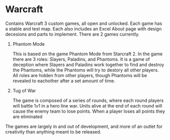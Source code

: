 # Warcraft

Contains Warcraft 3 custom games, all open and unlocked. Each game has a stable and test map. Each also includes an Excel About page with design decesions and parts
to implement. There are 2 games currently.

1. Phantom Mode 

      This is based on the game Phantom Mode from Starcraft 2. In the game there are 3 roles: Slayers, Paladins, and Phantoms. It is a game of deception where Slayers and Paladins work together to find and destroy the Phantoms, while the Phantoms will try to destory all other players. All roles are hidden from other players, though Phantoms will be revealed to eachother after a set amount of time. 

2. Tug of War

      The game is composed of a series of rounds, where each round players will battle 1v1 in a hero line war. Units alive at the end of each round will cause the enemy team to lose points. When a player loses all points they are eliminated											
											
                      
The games are largely in and out of development, and more of an outlet for creativity than anything meant to be released.
